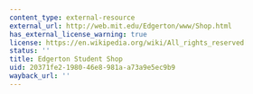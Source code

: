 ```yaml
---
content_type: external-resource
external_url: http://web.mit.edu/Edgerton/www/Shop.html
has_external_license_warning: true
license: https://en.wikipedia.org/wiki/All_rights_reserved
status: ''
title: Edgerton Student Shop
uid: 20371fe2-1980-46e8-981a-a73a9e5ec9b9
wayback_url: ''
---
```

